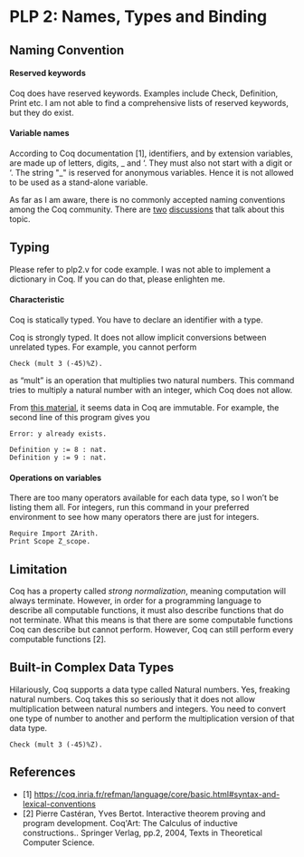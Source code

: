 # PLP 2: Names, Types and Binding

## Naming Convention

#### Reserved keywords

Coq does have reserved keywords. Examples include Check, Definition, Print etc. I am not able to find a comprehensive lists of reserved keywords, but they do exist.

#### Variable names

According to Coq documentation [1], identifiers, and by extension variables, are made up of letters, digits, _ and ‘. They must also not start with a digit or ‘. 
The string "_" is reserved for anonymous variables. Hence it is not allowed to be used as a stand-alone variable.

As far as I am aware, there is no commonly accepted naming conventions among the Coq community. There are [two](https://github.com/coq/stdlib2/issues/2) [discussions](https://www.reddit.com/r/Coq/comments/mdhp1y/naming_conventions/) that talk about this topic.

## Typing

Please refer to plp2.v for code example. I was not able to implement a dictionary in Coq. If you can do that, please enlighten me.

#### Characteristic

Coq is statically typed. You have to declare an identifier with a type.

Coq is strongly typed. It does not allow implicit conversions between unrelated types. For example, you cannot perform 
```coq 
Check (mult 3 (-45)%Z).
```
as “mult” is an operation that multiplies two natural numbers. This command tries to multiply a natural number with an integer, which Coq does not allow.

From [this material](https://softwarefoundations.cis.upenn.edu/plf-current/References.html), it seems data in Coq are immutable. For example, the second line of this program gives you 
```coq
Error: y already exists.
```

```coq
Definition y := 8 : nat.
Definition y := 9 : nat.
```

#### Operations on variables
There are too many operators available for each data type, so I won’t be listing them all. 
For integers, run this command in your preferred environment to see how many operators there are just for integers.

```coq
Require Import ZArith.
Print Scope Z_scope.
```

## Limitation

Coq has a property called *strong normalization*, meaning computation will always terminate. 
However, in order for a programming language to describe all computable functions, it must also describe functions that do not terminate.
What this means is that there are some computable functions Coq can describe but cannot perform. However, Coq can still perform every computable functions [2].

## Built-in Complex Data Types

Hilariously, Coq supports a data type called Natural numbers. Yes, freaking natural numbers.
Coq takes this so seriously that it does not allow multiplication between natural numbers and integers. 
You need to convert one type of number to another and perform the multiplication version of that data type.
```coq 
Check (mult 3 (-45)%Z).
```

## References
<ul>
  <li> [1] <a href="url">https://coq.inria.fr/refman/language/core/basic.html#syntax-and-lexical-conventions</a></li>
  <li> [2] Pierre Castéran, Yves Bertot. Interactive theorem proving and program development. Coq'Art: The Calculus of inductive constructions.. Springer Verlag, pp.2, 2004, Texts in Theoretical Computer Science.</li>
</ul>
